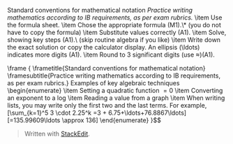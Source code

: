 
Standard conventions for mathematical notation
*Practice writing mathematics according to IB requirements, as per exam rubrics.*
     \item Use the formula sheet.
     \item Chose the appropriate formula (M1).\\*
     (you do not have to copy the formula)
     \item Substitute values correctly (A1).
     \item Solve, showing key steps (A1).\\
     (skip routine algebra if you like)
     \item Write down the exact solution or copy the calculator display. An ellipsis (\ldots) indicates more digits (A1).
     \item Round to 3 significant digits (use $\approx$)(A1).

 \frame
 {
   \frametitle{Standard conventions for mathematical notation}
   \framesubtitle{Practice writing mathematics according to IB requirements, as per exam rubrics.}
 Examples of key algebraic techniques
 \begin{enumerate}
     \item Setting a quadratic function $=0$
     \item Converting an exponent to a log
     \item Reading a value from a graph
     \item When writing lists, you may write only the first two and the last terms. For example,
 \[\sum_{k=1}^5 3 \cdot 2.25^k =3 + 6.75+\ldots+76.8867\ldots\]
 \[=135.99609\ldots \approx 136\]
 \end{enumerate}
 }$$

> Written with [StackEdit](https://stackedit.io/).
<!--stackedit_data:
eyJoaXN0b3J5IjpbNzYwNjU5OTYsLTUwMjMzOTUwNV19
-->